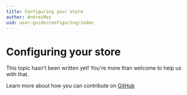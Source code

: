 ```yaml
---
title: Configuring your store
author: AndreiMaz
uid: user-guide/configuring/index
---
```

# Configuring your store

This topic hasn’t been written yet! You're more than welcome to help us with that.

Learn more about how you can contribute on [GitHub](https://github.com/nopSolutions/nopCommerce-Docs/blob/master/CONTRIBUTING.md)